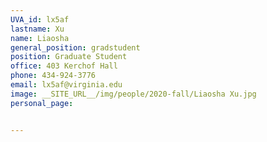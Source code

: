 ```yaml
---
UVA_id: lx5af
lastname: Xu
name: Liaosha
general_position: gradstudent
position: Graduate Student
office: 403 Kerchof Hall
phone: 434-924-3776
email: lx5af@virginia.edu
image: __SITE_URL__/img/people/2020-fall/Liaosha Xu.jpg
personal_page:


---
```

